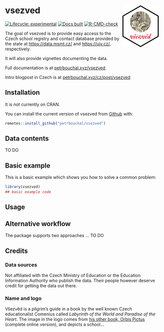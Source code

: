 
<!-- README.md is generated from README.Rmd. Please edit that file -->

# vsezved <a href='http://petrbouchal.xyz/vsezved'><img src='man/figures/logo.png' align="right" height="138" /></a>

<!-- badges: start -->

[![Lifecycle:
experimental](https://img.shields.io/badge/lifecycle-experimental-orange.svg)](https://www.tidyverse.org/lifecycle/#experimental)
[![Docs
built](https://github.com/petrbouchal/vsezved/workflows/pkgdown/badge.svg)](https://github.com/petrbouchal/vsezved/actions)
[![R-CMD-check](https://github.com/petrbouchal/vsezved/workflows/R-CMD-check/badge.svg)](https://github.com/petrbouchal/vsezved/actions)
<!-- badges: end -->

The goal of vsezved is to provide easy access to the Czech school
registry and contact database provided by the state at
<https://data.msmt.cz/> and <https://uiv.cz/>, respectively.

It will also provide vignettes documenting the data.

Full documentation is at
[petrbouchal.xyz/vsezved](https://petrbouchal.xyz/vsezved).

Intro blogpost in Czech is at
[petrbouchal.xyz/cz/post/vsezved](https://petrbouchal.xyz/cz/post/vsezved)

## Installation

It is not currently on CRAN.

You can install the current version of vsezved from
[Github](https://github.com) with:

``` r
remotes::install_github("petrbouchal/vsezved")
```

## Data contents

TO DO

## Basic example

This is a basic example which shows you how to solve a common problem:

``` r
library(vsezved)
## basic example code
```

## Usage

## Alternative workflow

The package supports two approaches … TO DO

## Credits

### Data sources

Not affiliated with the Czech Ministry of Education or the Education
Information Authority who publish the data. Their people however deserve
credit for getting the data out there.

### Name and logo

Všezvěd is a pilgrim’s guide in a book by the well known Czech
educationalist Comenius called *Labyrinth of the World and Paradise of
the Heart*. The image in the logo comes from [his other book, Orbis
Pictus](http://kramerius5.nkp.cz/view/uuid:426f6010-9a3f-11e4-a808-005056827e52?page=uuid:a7c9fad0-a703-11e4-b69d-5ef3fc9ae867)
(complete online version), and depicts a school…
